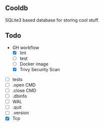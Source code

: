 ## Cooldb

SQLite3 based database for storing cool stuff.

## Todo

- GH workflow
  - [x] lint
  - [ ] test
  - [ ] Docker image
  - [x] Trivy Security Scan
- [ ] tests
- [ ] .open CMD
- [ ] .close CMD
- [ ] .dbinfo
- [ ] WAL
- [ ] .quit
- [ ] .version
- [x] Tcp
